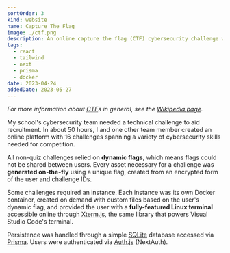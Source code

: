 ```yaml
---
sortOrder: 3
kind: website
name: Capture The Flag
image: ./ctf.png
description: An online capture the flag (CTF) cybersecurity challenge with dynamic flags, user authentication, and on-the-fly resource generation.
tags:
  - react
  - tailwind
  - next
  - prisma
  - docker
date: 2023-04-24
addedDate: 2023-05-27
---
```


<i>

For more information about <abbr title="Capture the flag">CTF</abbr>s in general,
see the [Wikipedia page](<https://en.wikipedia.org/wiki/Capture_the_flag_(cybersecurity)>).

</i>

My school's cybersecurity team needed a technical challenge to aid recruitment.
In about 50 hours, I and one other team member created an online platform with 16
challenges spanning a variety of cybersecurity skills needed for competition.

All non-quiz challenges relied on **dynamic flags**, which means flags could not
be shared between users. Every asset necessary for a challenge was **generated on-the-fly**
using a unique flag, created from an encrypted form of the user and challenge IDs.

Some challenges required an instance. Each instance was its own Docker container,
created on demand with custom files based on the user's dynamic flag, and provided
the user with a **fully-featured Linux terminal** accessible online through [Xterm.js](https://xtermjs.org/),
the same library that powers Visual Studio Code's terminal.

Persistence was handled through a simple [SQLite](https://www.sqlite.org/index.html) database
accessed via [Prisma](https://www.prisma.io). Users were authenticated via [Auth.js](https://authjs.dev/) (NextAuth).
